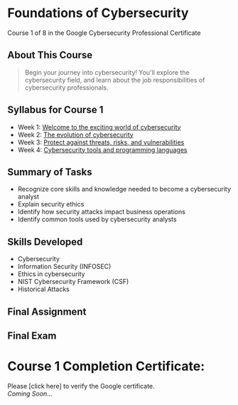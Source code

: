 # Foundations of Cybersecurity
Course 1 of 8 in the Google Cybersecurity Professional Certificate
## About This Course
> Begin your journey into cybersecurity! You'll explore the cybersecurity field, and learn about the job responsibilities of cybersecurity professionals.

## Syllabus for Course 1
- Week 1: [Welcome to the exciting world of cybersecurity](https://github.com/KailaniBailey/Google-Cybersecurity-Professional-Certificate/tree/main/Course%201%3A%20Foundations%20of%20cybersecurity/Week%201%3A%20Welcome%20to%20the%20exciting%20world%20of%20cybersecurity)
- Week 2: [The evolution of cybersecurity](https://github.com/KailaniBailey/Google-Cybersecurity-Professional-Certificate/tree/main/Course%201%3A%20Foundations%20of%20cybersecurity/Week%202%3A%20The%20evolution%20of%20cybersecurity)
- Week 3: [Protect against threats, risks, and vulnerabilities](https://github.com/KailaniBailey/Google-Cybersecurity-Professional-Certificate/tree/main/Course%201%3A%20Foundations%20of%20cybersecurity/Week%203%3A%20Protect%20against%20threats%2C%20risks%2C%20and%20vulnerabilities)
- Week 4: [Cybersecurity tools and programming languages](https://github.com/KailaniBailey/Google-Cybersecurity-Professional-Certificate/tree/main/Course%201%3A%20Foundations%20of%20cybersecurity/Week%204%3A%20Cybersecurity%20tools%20and%20programming%20languages)

## Summary of Tasks
- Recognize core skills and knowledge needed to become a cybersecurity analyst
- Explain security ethics
- Identify how security attacks impact business operations
- Identify common tools used by cybersecurity analysts
## Skills Developed
- Cybersecurity
- Information Security (INFOSEC)
- Ethics in cybersecurity
- NIST Cybersecurity Framework (CSF)
- Historical Attacks
## Final Assignment
## Final Exam
# Course 1 Completion Certificate:
Please [click here] to verify the Google certificate. <br>
*Coming Soon...*

